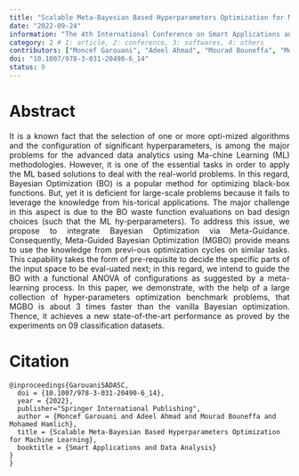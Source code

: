 ```yaml
---
title: "Scalable Meta-Bayesian Based Hyperparameters Optimization for Machine Learning"
date: "2022-09-24"
information: "The 4th International Conference on Smart Applications and Data Analysis for Smart Cyber-Physical Systems (SADASC’22)"
category: 2 # 1: article, 2: conference, 3: softwares, 4: others
contributors: ["Moncef Garouani", "Adeel Ahmad", "Mourad Bouneffa", "Mohamed Hamlich"]
doi: "10.1007/978-3-031-20490-6_14"
status: 0
---
```



# Abstract
<p style='text-align: justify;'>
It is a known fact that the selection of one or more opti-mized algorithms and the configuration of significant hyperparameters, is among the major problems for the advanced data analytics using Ma-chine Learning (ML) methodologies. However, it is one of the essential tasks in order to apply the ML based solutions to deal with the real-world problems. In this regard, Bayesian Optimization (BO) is a popular method for optimizing black-box functions. But, yet it is deficient for large-scale problems because it fails to leverage the knowledge from his-torical applications. The major challenge in this aspect is due to the BO waste function evaluations on bad design choices (such that the ML hy-perparameters). To address this issue, we propose to integrate Bayesian Optimization via Meta-Guidance. Consequently, Meta-Guided Bayesian Optimization (MGBO) provide means to use the knowledge from previ-ous optimization cycles on similar tasks. This capability takes the form of pre-requisite to decide the specific parts of the input space to be eval-uated next; in this regard, we intend to guide the BO with a functional ANOVA of configurations as suggested by a meta-learning process. In this paper, we demonstrate, with the help of a large collection of hyper-parameters optimization benchmark problems, that MGBO is about 3 times faster than the vanilla Bayesian optimization. Thence, it achieves a new state-of-the-art performance as proved by the experiments on 09 classification datasets.</p>


 
 
# Citation

```
@inproceedings{GarouaniSADASC,
  doi = {10.1007/978-3-031-20490-6_14},
  year = {2022},
  publisher="Springer International Publishing",
  author = {Moncef Garouani and Adeel Ahmad and Mourad Bouneffa and Mohamed Hamlich},
  title = {Scalable Meta-Bayesian Based Hyperparameters Optimization for Machine Learning},
  booktitle = {Smart Applications and Data Analysis}
}
}
```